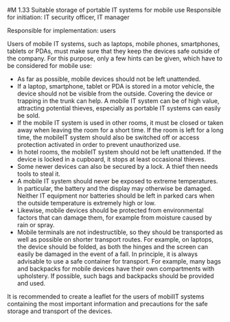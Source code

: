 #M 1.33 Suitable storage of portable IT systems for mobile use
Responsible for initiation: IT security officer, IT manager

Responsible for implementation: users

Users of mobile IT systems, such as laptops, mobile phones, smartphones, tablets or PDAs, must make sure that they keep the devices safe outside of the company. For this purpose, only a few hints can be given, which have to be considered for mobile use:

* As far as possible, mobile devices should not be left unattended.
* If a laptop, smartphone, tablet or PDA is stored in a motor vehicle, the device should not be visible from the outside. Covering the device or trapping in the trunk can help. A mobile IT system can be of high value, attracting potential thieves, especially as portable IT systems can easily be sold.
* If the mobile IT system is used in other rooms, it must be closed or taken away when leaving the room for a short time. If the room is left for a long time, the mobileIT system should also be switched off or access protection activated in order to prevent unauthorized use.
* In hotel rooms, the mobileIT system should not be left unattended. If the device is locked in a cupboard, it stops at least occasional thieves.
* Some newer devices can also be secured by a lock. A thief then needs tools to steal it.
* A mobile IT system should never be exposed to extreme temperatures. In particular, the battery and the display may otherwise be damaged. Neither IT equipment nor batteries should be left in parked cars when the outside temperature is extremely high or low.
* Likewise, mobile devices should be protected from environmental factors that can damage them, for example from moisture caused by rain or spray.
* Mobile terminals are not indestructible, so they should be transported as well as possible on shorter transport routes. For example, on laptops, the device should be folded, as both the hinges and the screen can easily be damaged in the event of a fall. In principle, it is always advisable to use a safe container for transport. For example, many bags and backpacks for mobile devices have their own compartments with upholstery. If possible, such bags and backpacks should be provided and used.


It is recommended to create a leaflet for the users of mobilIT systems containing the most important information and precautions for the safe storage and transport of the devices.



